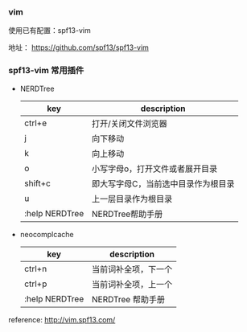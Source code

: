 ### vim

使用已有配置：spf13-vim

地址： https://github.com/spf13/spf13-vim

### spf13-vim 常用插件

- NERDTree

    key|description
    ---|---
    ctrl+e|打开/关闭文件浏览器
    j|向下移动
    k|向上移动
    o|小写字母o，打开文件或者展开目录
    shift+c|即大写字母C，当前选中目录作为根目录
    u|上一层目录作为根目录
    :help NERDTree|NERDTree帮助手册

- neocomplcache

    key|description
    ---|---
    ctrl+n|当前词补全项，下一个
    ctrl+p|当前词补全项，上一个
    :help NERDTree|NERDTree 帮助手册

reference: http://vim.spf13.com/

